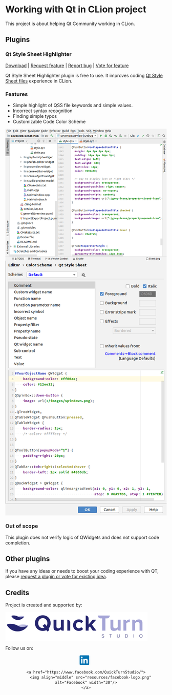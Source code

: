 # Working with Qt in CLion project

This project is about helping Qt Community working in CLion.

## Plugins

### Qt Style Sheet Highlighter

[Download](https://www.quickturnstudio.com)
| [Request feature](https://github.com/Quick-Turn-Studio/CLionSupportForQt/issues)
| [Report bug](https://github.com/Quick-Turn-Studio/CLionSupportForQt/issues)
| [Vote for feature](https://github.com/Quick-Turn-Studio/CLionSupportForQt/issues)   

Qt Style Sheet Highlighter plugin is free to use.
It improves coding [Qt Style Sheet files](https://doc.qt.io/qt-5/stylesheet.html) experience in CLion.

### Features

* Simple highlight of QSS file keywords and simple values.
* Incorrect syntax recognition
* Finding simple typos 
* Customizable Code Color Scheme

<img align="center" src="resources/qss-highlighter-screen.png" alt="QSS-Highlighter-screen"/>

<br/>

<img align="center" src="resources/qss-highlighter-color-scheme-editor.png" alt="QSS-Highlighter-color-scheme"/>

### Out of scope

This plugin does not verify logic of QWidgets and does not support code completion.   

## Other plugins
If you have any ideas or needs to boost your coding experience with QT, please [request a plugin or vote for existing idea](https://github.com/Quick-Turn-Studio/CLionSupportForQt/issues).

## Credits

Project is created and supported by:

<a href="https://quickturnstudio.com/qtgithub"><img align="middle" src="resources/quick-turn-studio-logo.png" alt="Quick Turn Studio website"/></a>

Follow us on:
<div style="text-align: center; display: block; margin-left: auto; margin-right: auto;">
    <a style="margin-right: 10px;" href="https://www.linkedin.com/company/quick-turn-studio">
        <img align="middle" src="resources/linkedin-logo.png" alt="LinkedIn" width="30"/>
    </a>
    
    <a href="https://www.facebook.com/QuickTurnStudio/">
        <img align="middle" src="resources/facebook-logo.png" alt="Facebook" width="30"/>
    </a>
</div>